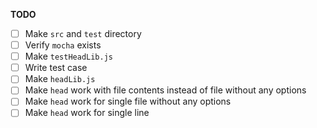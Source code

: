 **TODO**

- [ ] Make `src` and `test` directory 
- [ ] Verify `mocha` exists
- [ ] Make `testHeadLib.js`
- [ ] Write test case
- [ ] Make `headLib.js`
- [ ] Make `head` work with file contents instead of file without any options
- [ ] Make `head` work for single file without any options
- [ ] Make `head` work for single line
